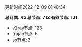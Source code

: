 更新时间2022-12-09 01:48:34

**总订阅: 45**
**总节点: 712**
**有效节点: 131**
- v2ray节点: 123
- trojan节点: 6
- ss节点: 2
